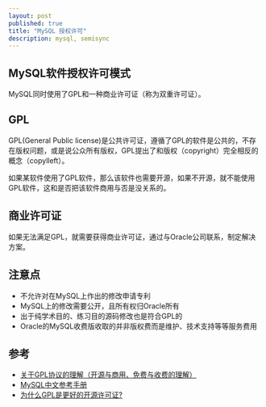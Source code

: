 ```yaml
---
layout: post
published: true
title: "MySQL 授权许可"
description: mysql, semisync
---
```

## MySQL软件授权许可模式

MySQL同时使用了GPL和一种商业许可证（称为双重许可证）。

## GPL
GPL(General Public license)是公共许可证，遵循了GPL的软件是公共的，不存在版权问题，或是说公众所有版权，GPL提出了和版权（copyright）完全相反的概念（copylleft）。

如果某软件使用了GPL软件，那么该软件也需要开源，如果不开源，就不能使用GPL软件，这和是否把该软件商用与否是没关系的。

## 商业许可证
如果无法满足GPL，就需要获得商业许可证，通过与Oracle公司联系，制定解决方案。

## 注意点
- 不允许对在MySQL上作出的修改申请专利
- MySQL上的修改需要公开，且所有权归Oracle所有
- 出于纯学术目的、练习目的源码修改也是符合GPL的
- Oracle的MySQL收费版收取的并非版权费而是维护、技术支持等等服务费用

## 参考
- [关于GPL协议的理解（开源与商用、免费与收费的理解）](http://blog.csdn.net/szwangdf/article/details/27191085/)
- [MySQL中文参考手册](http://www.yesky.com/imagesnew/software/mysql/manual_Licensing_and_Support.html)
- [为什么GPL是更好的开源许可证?](http://www.ruanyifeng.com/blog/2010/02/why_gpl_is_a_better_choice.html)
